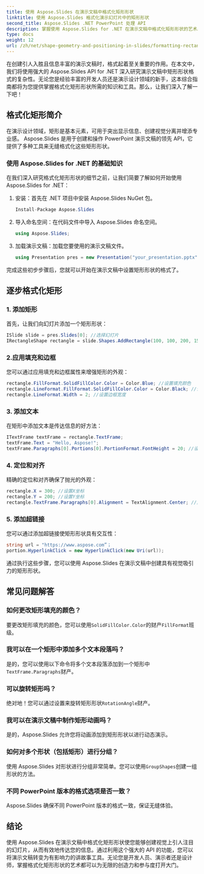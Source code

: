 ```yaml
---
title: 使用 Aspose.Slides 在演示文稿中格式化矩形形状
linktitle: 使用 Aspose.Slides 格式化演示幻灯片中的矩形形状
second_title: Aspose.Slides .NET PowerPoint 处理 API
description: 掌握使用 Aspose.Slides for .NET 在演示文稿中格式化矩形形状的艺术。逐步学习如何创建具有丰富色彩、文本和交互性的视觉吸引力幻灯片。
type: docs
weight: 12
url: /zh/net/shape-geometry-and-positioning-in-slides/formatting-rectangle-shape/
---
```


在创建引人入胜且信息丰富的演示文稿时，格式起着至关重要的作用。在本文中，我们将使用强大的 Aspose.Slides API for .NET 深入研究演示文稿中矩形形状格式的复杂性。无论您是经验丰富的开发人员还是演示设计领域的新手，这本综合指南都将为您提供掌握格式化矩形形状所需的知识和工具。那么，让我们深入了解一下吧！

## 格式化矩形简介

在演示设计领域，矩形是基本元素，可用于突出显示信息、创建视觉分离并增添专业感。 Aspose.Slides 是用于创建和操作 PowerPoint 演示文稿的领先 API，它提供了多种工具来无缝格式化这些矩形形状。

### 使用 Aspose.Slides for .NET 的基础知识

在我们深入研究格式化矩形形状的细节之前，让我们简要了解如何开始使用 Aspose.Slides for .NET：

1. 安装：首先在 .NET 项目中安装 Aspose.Slides NuGet 包。

   ```csharp
   Install-Package Aspose.Slides
   ```

2. 导入命名空间：在代码文件中导入 Aspose.Slides 命名空间。

   ```csharp
   using Aspose.Slides;
   ```

3. 加载演示文稿：加载您要使用的演示文稿文件。

   ```csharp
   using Presentation pres = new Presentation("your_presentation.pptx");
   ```

完成这些初步步骤后，您就可以开始在演示文稿中设置矩形形状的格式了。

## 逐步格式化矩形

### 1. 添加矩形

首先，让我们向幻灯片添加一个矩形形状：

```csharp
ISlide slide = pres.Slides[0]; //选择幻灯片
IRectangleShape rectangle = slide.Shapes.AddRectangle(100, 100, 200, 150); //添加一个矩形
```

### 2.应用填充和边框

您可以通过应用填充和边框属性来增强矩形的外观：

```csharp
rectangle.FillFormat.SolidFillColor.Color = Color.Blue; //设置填充颜色
rectangle.LineFormat.FillFormat.SolidFillColor.Color = Color.Black; //设置边框颜色
rectangle.LineFormat.Width = 2; //设置边框宽度
```

### 3. 添加文本

在矩形中添加文本是传达信息的好方法：

```csharp
ITextFrame textFrame = rectangle.TextFrame;
textFrame.Text = "Hello, Aspose!";
textFrame.Paragraphs[0].Portions[0].PortionFormat.FontHeight = 20; //设置字体大小
```

### 4. 定位和对齐

精确的定位和对齐确保了抛光的外观：

```csharp
rectangle.X = 300; //设置X坐标
rectangle.Y = 200; //设置Y坐标
rectangle.TextFrame.Paragraphs[0].Alignment = TextAlignment.Center; //对齐文本
```

### 5. 添加超链接

您可以通过添加超链接使矩形形状具有交互性：

```csharp
string url = "https://www.aspose.com”；
portion.HyperlinkClick = new HyperlinkClick(new Uri(url));
```

通过执行这些步骤，您可以使用 Aspose.Slides 在演示文稿中创建具有视觉吸引力的矩形形状。

## 常见问题解答

### 如何更改矩形填充的颜色？

要更改矩形填充的颜色，您可以使用`SolidFillColor.Color`的财产`FillFormat`班级。

### 我可以在一个矩形中添加多个文本段落吗？

是的，您可以使用以下命令将多个文本段落添加到一个矩形中`TextFrame.Paragraphs`财产。

### 可以旋转矩形吗？

绝对地！您可以通过设置来旋转矩形形状`RotationAngle`财产。

### 我可以在演示文稿中制作矩形动画吗？

是的，Aspose.Slides 允许您将动画添加到矩形形状以进行动态演示。

### 如何对多个形状（包括矩形）进行分组？

使用 Aspose.Slides 对形状进行分组非常简单。您可以使用`GroupShapes`创建一组形状的方法。

### 不同 PowerPoint 版本的格式选项是否一致？

Aspose.Slides 确保不同 PowerPoint 版本的格式一致，保证无缝体验。

## 结论

使用 Aspose.Slides 在演示文稿中格式化矩形形状使您能够创建视觉上引人注目的幻灯片，从而有效地传达您的信息。通过利用这个强大的 API 的功能，您可以将演示文稿转变为有影响力的讲故事工具。无论您是开发人员、演示者还是设计师，掌握格式化矩形形状的艺术都可以为无限的创造力和参与度打开大门。